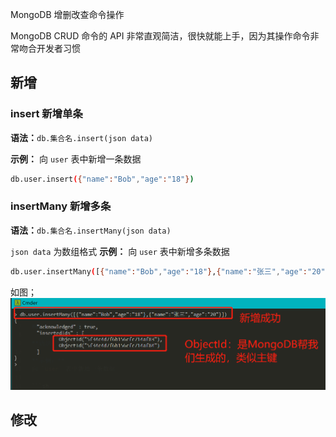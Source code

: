 MongoDB 增删改查命令操作

MongoDB CRUD 命令的 API 非常直观简洁，很快就能上手，因为其操作命令非常吻合开发者习惯

## 新增

### insert 新增单条

**语法：**`db.集合名.insert(json data)`

**示例：**
向 `user` 表中新增一条数据

```sh
db.user.insert({"name":"Bob","age":"18"})
```

### insertMany 新增多条

**语法：**`db.集合名.insertMany(json data)`

`json data` 为数组格式
**示例：**
向 `user` 表中新增多条数据

```sh
db.user.insertMany([{"name":"Bob","age":"18"},{"name":"张三","age":"20"}])
```

如图；
![](../img/新增多条数据成功.png)

## 修改

###
